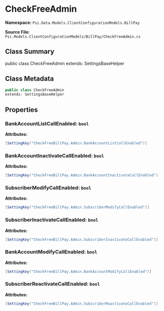 # CheckFreeAdmin

**Namespace:** `Psi.Data.Models.ClientConfigurationModels.BillPay`

**Source File:** `Psi.Models.ClientConfigurationModels/BillPay/CheckFreeAdmin.cs`

## Class Summary

public class CheckFreeAdmin
extends: SettingsBaseHelper

## Class Metadata

```typescript
public class CheckFreeAdmin
extends: SettingsBaseHelper
```

## Properties

### BankAccountListCallEnabled: `bool`

**Attributes:**
```csharp
[SettingKey("CheckFreeBillPay.Admin.BankAccountListCallEnabled")]
```

### BankAccountInactivateCallEnabled: `bool`

**Attributes:**
```csharp
[SettingKey("CheckFreeBillPay.Admin.BankAccountInactivateCallEnabled")]
```

### SubscriberModifyCallEnabled: `bool`

**Attributes:**
```csharp
[SettingKey("CheckFreeBillPay.Admin.SubscriberModifyCallEnabled")]
```

### SubscriberInactivateCallEnabled: `bool`

**Attributes:**
```csharp
[SettingKey("CheckFreeBillPay.Admin.SubscriberInactivateCallEnabled")]
```

### BankAccountModifyCallEnabled: `bool`

**Attributes:**
```csharp
[SettingKey("CheckFreeBillPay.Admin.BankAccountModifyCallEnabled")]
```

### SubscriberReactivateCallEnabled: `bool`

**Attributes:**
```csharp
[SettingKey("CheckFreeBillPay.Admin.SubscriberReactivateCallEnabled")]
```
